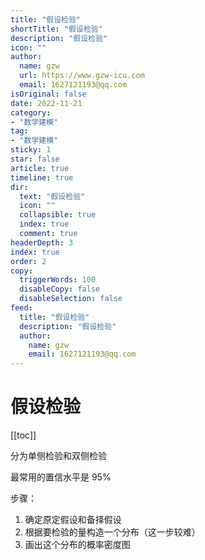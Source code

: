 ```yaml
---
title: "假设检验"
shortTitle: "假设检验"
description: "假设检验"
icon: ""
author: 
  name: gzw
  url: https://www.gzw-icu.com
  email: 1627121193@qq.com
isOriginal: false
date: 2022-11-21
category: 
- "数学建模"
tag:
- "数学建模"
sticky: 1
star: false
article: true
timeline: true
dir:
  text: "假设检验"
  icon: ""
  collapsible: true
  index: true
  comment: true
headerDepth: 3
index: true
order: 2
copy:
  triggerWords: 100
  disableCopy: false
  disableSelection: false
feed:
  title: "假设检验"
  description: "假设检验"
  author:
    name: gzw
    email: 1627121193@qq.com
---
```




# 假设检验

[[toc]]

分为单侧检验和双侧检验

最常用的置信水平是 95%

步骤：

1. 确定原定假设和备择假设
2. 根据要检验的量构造一个分布（这一步较难）
3. 画出这个分布的概率密度图

